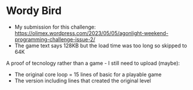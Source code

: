 # Wordy Bird
- My submission for this challenge:  
https://olimex.wordpress.com/2023/05/05/agonlight-weekend-programming-challenge-issue-2/
- The game text says 128KB but the load time was too long so skipped to 64K

A proof of tecnology rather than a game - I still need to upload (maybe):
- The original core loop = 15 lines of basic for a playable game
- The version including lines that created the original level
